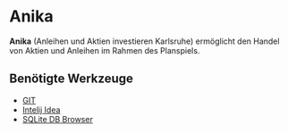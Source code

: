 # Anika

**Anika** (Anleihen und Aktien investieren Karlsruhe) ermöglicht den Handel von Aktien und Anleihen im Rahmen des Planspiels.

## Benötigte Werkzeuge
- [GIT](https://git-scm.com/)
- [Intelij Idea](https://www.jetbrains.com/idea/)
- [SQLite DB Browser](https://sqlitebrowser.org/)
